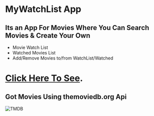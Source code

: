 # MyWatchList App

## Its an App For Movies Where You Can Search Movies & Create Your Own

- Movie Watch List
- Watched Movies List
- Add/Remove Movies to/from WatchList/Watched

# [Click Here To See](https://splendid-croissant-6e36e1.netlify.app/).

## Got Movies Using themoviedb.org Api

![TMDB](https://www.themoviedb.org/assets/2/v4/logos/v2/blue_long_1-8ba2ac31f354005783fab473602c34c3f4fd207150182061e425d366e4f34596.svg)
